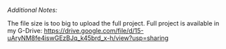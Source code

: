 *Additional Notes:*

The file size is too big to upload the full project.
Full project is available in my G-Drive:
https://drive.google.com/file/d/15-uAryNM8fe4iswGEzBJq_k45brd_x-h/view?usp=sharing

